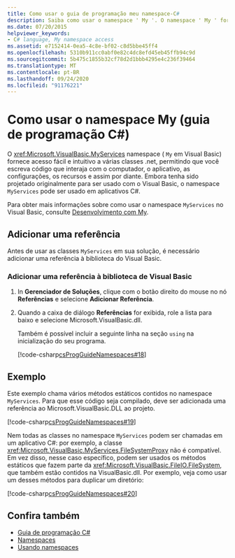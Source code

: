 ```yaml
---
title: Como usar o guia de programação meu namespace-C#
description: Saiba como usar o namespace ' My '. O namespace ' My ' fornece acesso fácil e intuitivo a várias classes .NET.
ms.date: 07/20/2015
helpviewer_keywords:
- C# language, My namespace access
ms.assetid: e7152414-0ea5-4c8e-bf02-c8d5bbe45ff4
ms.openlocfilehash: 5310b911cc0abf0e82c4dc8efd45eb45ffb94c9d
ms.sourcegitcommit: 5b475c1855b32cf78d2d1bbb4295e4c236f39464
ms.translationtype: MT
ms.contentlocale: pt-BR
ms.lasthandoff: 09/24/2020
ms.locfileid: "91176221"
---
```

# <a name="how-to-use-the-my-namespace-c-programming-guide"></a>Como usar o namespace My (guia de programação C#)

O <xref:Microsoft.VisualBasic.MyServices> namespace ( `My` em Visual Basic) fornece acesso fácil e intuitivo a várias classes .net, permitindo que você escreva código que interaja com o computador, o aplicativo, as configurações, os recursos e assim por diante. Embora tenha sido projetado originalmente para ser usado com o Visual Basic, o namespace `MyServices` pode ser usado em aplicativos C#.  
  
 Para obter mais informações sobre como usar o namespace `MyServices` no Visual Basic, consulte [Desenvolvimento com My](../../../visual-basic/developing-apps/development-with-my/index.md).  
  
## <a name="add-a-reference"></a>Adicionar uma referência

 Antes de usar as classes `MyServices` em sua solução, é necessário adicionar uma referência à biblioteca do Visual Basic.  
  
### <a name="add-a-reference-to-the-visual-basic-library"></a>Adicionar uma referência à biblioteca de Visual Basic  
  
1. In **Gerenciador de Soluções**, clique com o botão direito do mouse no nó **Referências** e selecione **Adicionar Referência**.  
  
2. Quando a caixa de diálogo **Referências** for exibida, role a lista para baixo e selecione Microsoft.VisualBasic.dll.  
  
     Também é possível incluir a seguinte linha na seção `using` na inicialização do seu programa.  
  
     [!code-csharp[csProgGuideNamespaces#18](~/samples/snippets/csharp/VS_Snippets_VBCSharp/csProgGuideNamespaces/CS/Namespaces3.cs#18)]  
  
## <a name="example"></a>Exemplo  

 Este exemplo chama vários métodos estáticos contidos no namespace `MyServices`. Para que esse código seja compilado, deve ser adicionada uma referência ao Microsoft.VisualBasic.DLL ao projeto.  
  
 [!code-csharp[csProgGuideNamespaces#19](~/samples/snippets/csharp/VS_Snippets_VBCSharp/csProgGuideNamespaces/CS/Namespaces3.cs#19)]  
  
 Nem todas as classes no namespace `MyServices` podem ser chamadas em um aplicativo C#: por exemplo, a classe <xref:Microsoft.VisualBasic.MyServices.FileSystemProxy> não é compatível. Em vez disso, nesse caso específico, podem ser usados os métodos estáticos que fazem parte da <xref:Microsoft.VisualBasic.FileIO.FileSystem>, que também estão contidos na VisualBasic.dll. Por exemplo, veja como usar um desses métodos para duplicar um diretório:  
  
 [!code-csharp[csProgGuideNamespaces#20](~/samples/snippets/csharp/VS_Snippets_VBCSharp/csProgGuideNamespaces/CS/Namespaces3.cs#20)]  
  
## <a name="see-also"></a>Confira também

- [Guia de programação C#](../index.md)
- [Namespaces](./index.md)
- [Usando namespaces](./using-namespaces.md)
